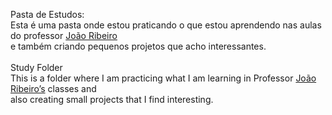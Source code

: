 Pasta de Estudos: <br>
Esta é uma pasta onde estou praticando o que estou aprendendo nas aulas do professor <a href="https://www.linkedin.com/in/joaoribeirosys4soft/">João Ribeiro</a><br> 
e também criando pequenos projetos que acho interessantes.<br>
<br>
Study Folder<br>
This is a folder where I am practicing what I am learning in Professor <a href="https://www.linkedin.com/in/joaoribeirosys4soft/">João Ribeiro’s</a> classes and<br> 
also creating small projects that I find interesting.<br>
